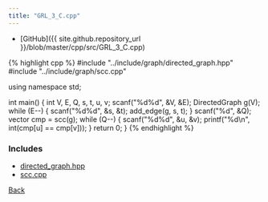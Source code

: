 ```yaml
---
title: "GRL_3_C.cpp"
---
```


- [GitHub]({{ site.github.repository_url }}/blob/master/cpp/src/GRL_3_C.cpp)

{% highlight cpp %}
#include "../include/graph/directed_graph.hpp"
#include "../include/graph/scc.cpp"

using namespace std;

int main() {
  int V, E, Q, s, t, u, v;
  scanf("%d%d", &V, &E);
  DirectedGraph g(V);
  while (E--) {
    scanf("%d%d", &s, &t);
    add_edge(g, s, t);
  }
  scanf("%d", &Q);
  vector<int> cmp = scc(g);
  while (Q--) {
    scanf("%d%d", &u, &v);
    printf("%d\n", int(cmp[u] == cmp[v]));
  }
  return 0;
}
{% endhighlight %}

### Includes

- [directed_graph.hpp](../include/graph/directed_graph)
- [scc.cpp](../include/graph/scc)

[Back](..)

